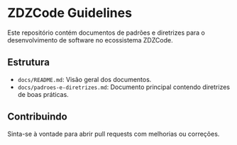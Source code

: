 # ZDZCode Guidelines

Este repositório contém documentos de padrões e diretrizes para o desenvolvimento de software no ecossistema ZDZCode.

## Estrutura

- `docs/README.md`: Visão geral dos documentos.
- `docs/padroes-e-diretrizes.md`: Documento principal contendo diretrizes de boas práticas.

## Contribuindo

Sinta-se à vontade para abrir pull requests com melhorias ou correções.
